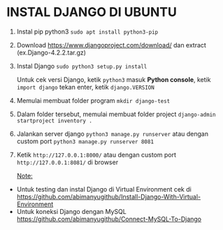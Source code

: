 # INSTAL DJANGO DI UBUNTU
1. Instal pip python3 ```sudo apt install python3-pip```
2. Download https://www.djangoproject.com/download/ dan extract (ex.Django-4.2.2.tar.gz)
3. Instal Django ```sudo python3 setup.py install```

   Untuk cek versi Django, ketik ```python3``` masuk **Python console**, ketik ```import django``` tekan enter, ketik ```django.VERSION```

4. Memulai membuat folder program ```mkdir django-test```
5. Dalam folder tersebut, memulai membuat folder project ```django-admin startproject inventory .```
6. Jalankan server django ```python3 manage.py runserver``` atau dengan custom port ```python3 manage.py runserver 8081```
7. Ketik ```http://127.0.0.1:8000/``` atau dengan custom port ```http://127.0.0.1:8081/``` di browser

   <ins>Note:</ins>
- Untuk testing dan instal Django di Virtual Environment cek di https://github.com/abimanyugithub/Install-Django-With-Virtual-Environment
- Untuk koneksi Django dengan MySQL https://github.com/abimanyugithub/Connect-MySQL-To-Django

